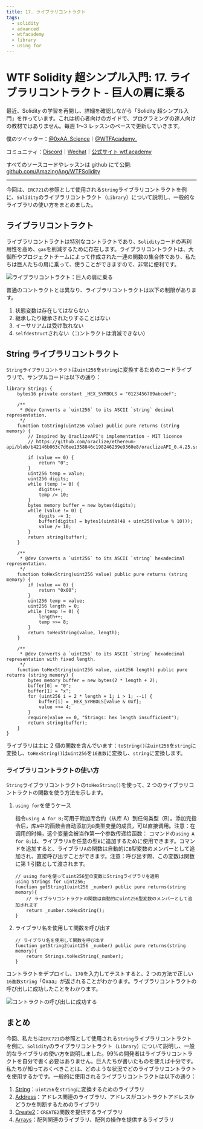 ```yaml
---
title: 17. ライブラリコントラクト
tags:
  - solidity
  - advanced
  - wtfacademy
  - library
  - using for
---
```


# WTF Solidity 超シンプル入門: 17. ライブラリコントラクト - 巨人の肩に乗る

最近、Solidity の学習を再開し、詳細を確認しながら「Solidity 超シンプル入門」を作っています。これは初心者向けのガイドで、プログラミングの達人向けの教材ではありません。毎週 1〜3 レッスンのペースで更新していきます。

僕のツイッター：[@0xAA_Science](https://twitter.com/0xAA_Science)｜[@WTFAcademy\_](https://twitter.com/WTFAcademy_)

コミュニティ：[Discord](https://discord.gg/5akcruXrsk)｜[Wechat](https://docs.google.com/forms/d/e/1FAIpQLSe4KGT8Sh6sJ7hedQRuIYirOoZK_85miz3dw7vA1-YjodgJ-A/viewform?usp=sf_link)｜[公式サイト wtf.academy](https://wtf.academy)

すべてのソースコードやレッスンは github にて公開: [github.com/AmazingAng/WTFSolidity](https://github.com/AmazingAng/WTFSolidity)

---

今回は、`ERC721`の参照として使用される`String`ライブラリコントラクトを例に、`Solidity`のライブラリコントラクト（`Library`）について説明し、一般的なライブラリの使い方をまとめました。

## ライブラリコントラクト

ライブラリコントラクトは特別なコントラクトであり、`Solidity`コードの再利用性を高め、`gas`を削減するために存在します。ライブラリコントラクトは、大御所やプロジェクトチームによって作成された一連の関数の集合体であり、私たちは巨人たちの肩に乗って、使うことができますので、非常に便利です。

![ライブラリコントラクト：巨人の肩に乗る](https://images.mirror-media.xyz/publication-images/HJC0UjkALdrL8a2BmAE2J.jpeg?height=300&width=388)

普通のコントラクトとは異なり、ライブラリコントラクトは以下の制限があります。

1. 状態変数は存在してはならない
2. 継承したり継承されたりすることはない
3. イーサリアムは受け取れない
4. `selfdestruct`されない（コントラクトは消滅できない）

## String ライブラリコントラクト

`Stringライブラリコントラクト`は`uint256`を`string`に変換するためのコードライブラリで、サンプルコードは以下の通り：

```solidity
library Strings {
    bytes16 private constant _HEX_SYMBOLS = "0123456789abcdef";

    /**
     * @dev Converts a `uint256` to its ASCII `string` decimal representation.
     */
    function toString(uint256 value) public pure returns (string memory) {
        // Inspired by OraclizeAPI's implementation - MIT licence
        // https://github.com/oraclize/ethereum-api/blob/b42146b063c7d6ee1358846c198246239e9360e8/oraclizeAPI_0.4.25.sol

        if (value == 0) {
            return "0";
        }
        uint256 temp = value;
        uint256 digits;
        while (temp != 0) {
            digits++;
            temp /= 10;
        }
        bytes memory buffer = new bytes(digits);
        while (value != 0) {
            digits -= 1;
            buffer[digits] = bytes1(uint8(48 + uint256(value % 10)));
            value /= 10;
        }
        return string(buffer);
    }

    /**
     * @dev Converts a `uint256` to its ASCII `string` hexadecimal representation.
     */
    function toHexString(uint256 value) public pure returns (string memory) {
        if (value == 0) {
            return "0x00";
        }
        uint256 temp = value;
        uint256 length = 0;
        while (temp != 0) {
            length++;
            temp >>= 8;
        }
        return toHexString(value, length);
    }

    /**
     * @dev Converts a `uint256` to its ASCII `string` hexadecimal representation with fixed length.
     */
    function toHexString(uint256 value, uint256 length) public pure returns (string memory) {
        bytes memory buffer = new bytes(2 * length + 2);
        buffer[0] = "0";
        buffer[1] = "x";
        for (uint256 i = 2 * length + 1; i > 1; --i) {
            buffer[i] = _HEX_SYMBOLS[value & 0xf];
            value >>= 4;
        }
        require(value == 0, "Strings: hex length insufficient");
        return string(buffer);
    }
}
```

ライブラリは主に 2 個の関数を含んでいます：`toString()`は`uint256`を`string`に変換し、`toHexString()`は`uint256`を`16進数`に変換し、`string`に変換します。

### ライブラリコントラクトの使い方

`String`ライブラリコントラクトの`toHexString()`を使って、2 つのライブラリコントラクトの関数を使う方法を示します。

1. `using for`を使うケース

   指令`using A for B;`可用于附加库合约（从库 A）到任何类型（B）。添加完指令后，库`A`中的函数会自动添加为`B`类型变量的成员，可以直接调用。注意：在调用的时候，这个变量会被当作第一个参数传递给函数：
   コマンドの`using A for B;`は、ライブラリ`A`を任意の型`B`に追加するために使用できます。コマンドを追加すると、ライブラリ`A`の関数は自動的に`B`型変数のメンバーとして追加され、直接呼び出すことができます。注意：呼び出す際、この変数は関数に第 1 引数として渡されます。

   ```solidity
   // using forを使ってuint256型の変数にStringライブラリを適用
   using Strings for uint256;
   function getString1(uint256 _number) public pure returns(string memory){
       // ライブラリコントラクトの関数は自動的にuint256型変数のメンバーとして追加されます
       return _number.toHexString();
   }
   ```

2. ライブラリ名を使用して関数を呼び出す

   ```solidity
   // ライブラリ名を使用して関数を呼び出す
   function getString2(uint256 _number) public pure returns(string memory){
       return Strings.toHexString(_number);
   }
   ```

コントラクトをデプロイし、`170`を入力してテストすると、2 つの方法で正しい`16進数string`「0xaa」が返されることがわかります。ライブラリコントラクトの呼び出しに成功したことをわかります。

![コントラクトの呼び出しに成功する](https://images.mirror-media.xyz/publication-images/bzB_JDC9f5VWHRjsjQyQa.png?height=750&width=580)

## まとめ

今回、私たちは`ERC721`の参照として使用される`String`ライブラリコントラクトを例に、`Solidity`のライブラリコントラクト（`Library`）について説明し、一般的なライブラリの使い方を説明しました。99%の開発者はライブラリコントラクトを自分で書く必要はありません。巨人たちが書いたものを使えば十分です。私たちが知っておくべきことは、どのような状況でどのライブラリコントラクトを使用するかです。一般的に使用されるライブラリコントラクトは以下の通り：

1. [String](https://github.com/OpenZeppelin/openzeppelin-contracts/blob/4a9cc8b4918ef3736229a5cc5a310bdc17bf759f/contracts/utils/Strings.sol)：`uint256`を`string`に変換するためのライブラリ
2. [Address](https://github.com/OpenZeppelin/openzeppelin-contracts/blob/4a9cc8b4918ef3736229a5cc5a310bdc17bf759f/contracts/utils/Address.sol)：アドレス関連のライブラリ、アドレスがコントラクトアドレスかどうかを判断するためのライブラリ
3. [Create2](https://github.com/OpenZeppelin/openzeppelin-contracts/blob/4a9cc8b4918ef3736229a5cc5a310bdc17bf759f/contracts/utils/Create2.sol)：`CREATE2`関数を提供するライブラリ
4. [Arrays](https://github.com/OpenZeppelin/openzeppelin-contracts/blob/4a9cc8b4918ef3736229a5cc5a310bdc17bf759f/contracts/utils/Arrays.sol)：配列関連のライブラリ、配列の操作を提供するライブラリ

